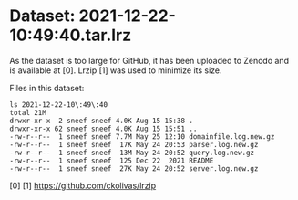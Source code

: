 Dataset: 2021-12-22-10:49:40.tar.lrz
====================================

As the dataset is too large for GitHub, it has been uploaded to Zenodo and is available at [0].
Lrzip [1] was used to minimize its size. 

Files in this dataset:

```
ls 2021-12-22-10\:49\:40
total 21M
drwxr-xr-x  2 sneef sneef 4.0K Aug 15 15:38 .
drwxr-xr-x 62 sneef sneef 4.0K Aug 15 15:51 ..
-rw-r--r--  1 sneef sneef 7.7M May 25 12:10 domainfile.log.new.gz
-rw-r--r--  1 sneef sneef  17K May 24 20:53 parser.log.new.gz
-rw-r--r--  1 sneef sneef  13M May 24 20:52 query.log.new.gz
-rw-r--r--  1 sneef sneef  125 Dec 22  2021 README
-rw-r--r--  1 sneef sneef  27K May 24 20:52 server.log.new.gz
```

[0] 
[1] https://github.com/ckolivas/lrzip 